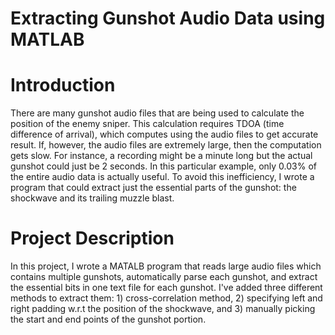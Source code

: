 # Extracting Gunshot Audio Data using MATLAB
# Introduction
There are many gunshot audio files that are being used to calculate the position of the enemy sniper. This calculation requires TDOA (time difference of arrival), which computes using the audio files to get accurate result. If, however, the audio files are extremely large, then the computation gets slow. For instance, a recording might be a minute long but the actual gunshot could just be 2 seconds. In this particular example, only 0.03% of the entire audio data is actually useful. To avoid this inefficiency, I wrote a program that could extract just the essential parts of the gunshot: the shockwave and its trailing muzzle blast.

# Project Description
In this project, I wrote a MATALB program that reads large audio files which contains multiple gunshots, automatically parse each gunshot, and extract the essential bits in one text file for each gunshot. I've added three different methods to extract them: 1) cross-correlation method, 2) specifying left and right padding w.r.t the position of the shockwave, and 3) manually picking the start and end points of the gunshot portion.    
